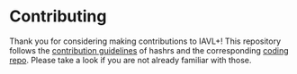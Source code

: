 # Contributing

Thank you for considering making contributions to IAVL+! 
This repository follows the [contribution guidelines] of hashrs and the corresponding [coding repo]. 
Please take a look if you are not already familiar with those.

[contribution guidelines]: https://github.com/hashrs/blockchain/core/consensus/dpos-pbft/blob/master/CONTRIBUTING.md
[coding repo]: https://github.com/hashrs/coding
